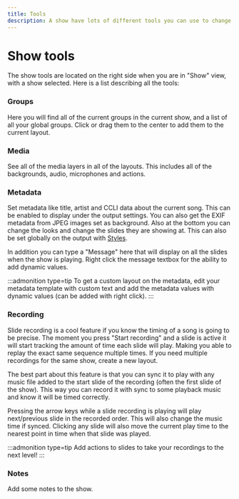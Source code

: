 ```yaml
---
title: Tools
description: A show have lots of different tools you can use to change it.
---
```


# Show tools

The show tools are located on the right side when you are in "Show" view, with a show selected. Here is a list describing all the tools:

### Groups

Here you will find all of the current groups in the current show, and a list of all your global groups. Click or drag them to the center to add them to the current layout.

### Media

See all of the media layers in all of the layouts. This includes all of the backgrounds, audio, microphones and actions.

### Metadata

Set metadata like title, artist and CCLI data about the current song. This can be enabled to display under the output settings. You can also get the EXIF metadata from JPEG images set as background. Also at the bottom you can change the looks and change the slides they are showing at. This can also be set globally on the output with [Styles](./styles).

In addition you can type a "Message" here that will display on all the slides when the show is playing. Right click the message textbox for the ability to add dynamic values.

:::admonition type=tip
To get a custom layout on the metadata, edit your metadata template with custom text and add the metadata values with dynamic values (can be added with right click).
:::

### Recording

Slide recording is a cool feature if you know the timing of a song is going to be precise. The moment you press "Start recording" and a slide is active it will start tracking the amount of time each slide will play. Making you able to replay the exact same sequence multiple times. If you need multiple recordings for the same show, create a new layout.

The best part about this feature is that you can sync it to play with any music file added to the start slide of the recording (often the first slide of the show). This way you can record it with sync to some playback music and know it will be timed correctly.

Pressing the arrow keys while a slide recording is playing will play next/previous slide in the recorded order. This will also change the music time if synced. Clicking any slide will also move the current play time to the nearest point in time when that slide was played.

:::admonition type=tip
Add actions to slides to take your recordings to the next level!
:::

### Notes

Add some notes to the show.
